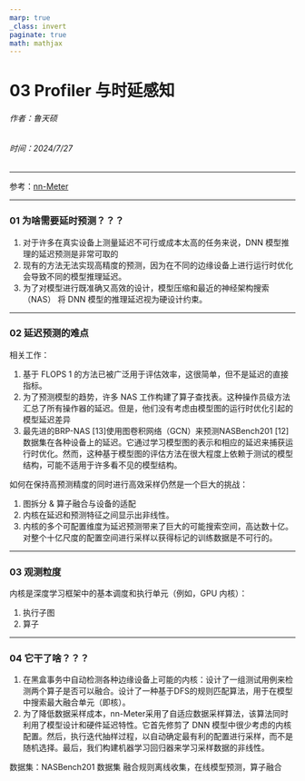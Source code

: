 ```yaml
---
marp: true
_class: invert
paginate: true
math: mathjax
---
```

<!-- _header: 'Compute InkJet Lab' -->
<!-- _footer: evo | [Github](https://github.com/lancerstadium/evo/tree/ml) | [Docs](https://lancerstadium.github.io/evo/docs) -->

# 03 Profiler 与时延感知

###### 作者：鲁天硕
###### 时间：2024/7/27

---


参考：[nn-Meter](https://air.tsinghua.edu.cn/pdf/nn-Meter-Towards-Accurate-Latency-Prediction-of-Deep-Learning-Model-Inference-on-Diverse-Edge-Devices.pdf)

---


### 01 为啥需要延时预测？？？

1. 对于许多在真实设备上测量延迟不可行或成本太高的任务来说，DNN 模型推理的延迟预测是非常可取的
2. 现有的方法无法实现高精度的预测，因为在不同的边缘设备上进行运行时优化会导致不同的模型推理延迟。
3. 为了对模型进行既准确又高效的设计，模型压缩和最近的神经架构搜索 （NAS） 将 DNN 模型的推理延迟视为硬设计约束。


---

### 02 延迟预测的难点

相关工作：
1. 基于 FLOPS 1 的方法已被广泛用于评估效率，这很简单，但不是延迟的直接指标。
2. 为了预测模型的趋势，许多 NAS 工作构建了算子查找表。这种操作员级方法汇总了所有操作器的延迟。但是，他们没有考虑由模型图的运行时优化引起的模型延迟差异
3. 最先进的BRP-NAS [13]使用图卷积网络（GCN）来预测NASBench201 [12]数据集在各种设备上的延迟。它通过学习模型图的表示和相应的延迟来捕获运行时优化。然而，这种基于模型图的评估方法在很大程度上依赖于测试的模型结构，可能不适用于许多看不见的模型结构。

如何在保持高预测精度的同时进行高效采样仍然是一个巨大的挑战：
1. 图拆分 & 算子融合与设备的适配
2. 内核在延迟和预测特征之间显示出非线性。
3. 内核的多个可配置维度为延迟预测带来了巨大的可能搜索空间，高达数十亿。对整个十亿尺度的配置空间进行采样以获得标记的训练数据是不可行的。

---

### 03 观测粒度

内核是深度学习框架中的基本调度和执行单元（例如，GPU 内核）：
1. 执行子图
2. 算子


---

### 04 它干了啥？？？

1. 在黑盒事务中自动检测各种边缘设备上可能的内核：设计了一组测试用例来检测两个算子是否可以融合。设计了一种基于DFS的规则匹配算法，用于在模型中搜索最大融合单元（即核）。
2. 为了降低数据采样成本，nn-Meter采用了自适应数据采样算法，该算法同时利用了模型设计和硬件延迟特性。它首先修剪了 DNN 模型中很少考虑的内核配置。然后，执行迭代抽样过程，以自动确定最有利的配置进行采样，而不是随机选择。最后，我们构建机器学习回归器来学习采样数据的非线性。


数据集：NASBench201 数据集
融合规则离线收集，在线模型预测，算子融合